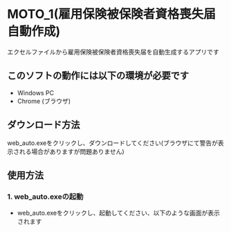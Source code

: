 # MOTO_1(雇用保険被保険者資格喪失届　自動作成)
エクセルファイルから雇用保険被保険者資格喪失届を自動生成するアプリです

## このソフトの動作には以下の環境が必要です
* Windows PC
* Chrome (ブラウザ)
## ダウンロード方法
web_auto.exeをクリックし、ダウンロードしてください(ブラウザにて警告が表示される場合がありますが問題ありません)
## 使用方法
### 1. web_auto.exeの起動
* web_auto.exeをクリックし、起動してください、以下のような画面が表示されます